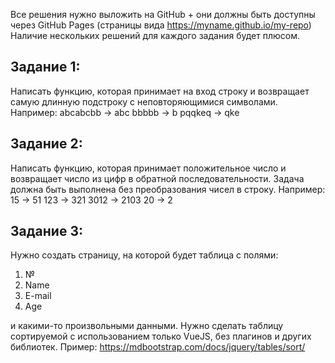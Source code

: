 
Все решения нужно выложить на GitHub + они должны быть доступны через GitHub Pages (страницы вида https://myname.github.io/my-repo)
Наличие нескольких решений для каждого задания будет плюсом.


## Задание 1:

Написать функцию, которая принимает на вход строку и возвращает самую длинную подстроку с неповторяющимися символами.
Например:
abcabcbb -> abc
bbbbb -> b
pqqkeq -> qke



## Задание 2:

Написать функцию, которая принимает положительное число и возвращает число из цифр в обратной последовательности. Задача должна быть выполнена без преобразования чисел в строку.
Например:
15 -> 51
123 -> 321
3012 -> 2103
20 -> 2



## Задание 3:

Нужно создать страницу, на которой будет таблица с полями:
1) №
2) Name
3) E-mail
4) Age

и какими-то произвольными данными.
Нужно сделать таблицу сортируемой с использованием только VueJS, без плагинов и других библиотек.
Пример: https://mdbootstrap.com/docs/jquery/tables/sort/
